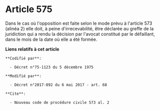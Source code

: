 # Article 575

Dans le cas où l'opposition est faite selon le mode prévu à l'article 573 (alinéa 2) elle doit, à peine d'irrecevabilité,
être déclarée au greffe de la juridiction qui a rendu la décision par l'avocat constitué par le défaillant, dans le mois de
la date où elle a été formée.

**Liens relatifs à cet article**

	**Codifié par**:

	  - Décret n°75-1123 du 5 décembre 1975

	**Modifié par**:

	  - Décret n°2017-892 du 6 mai 2017 - art. 68

	**Cite**:

	  - Nouveau code de procédure civile 573 al. 2
